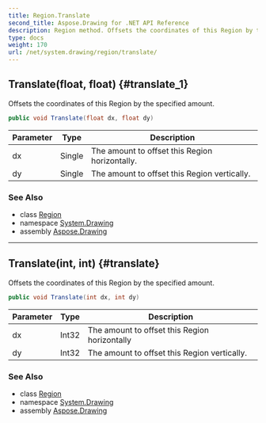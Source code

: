 ```yaml
---
title: Region.Translate
second_title: Aspose.Drawing for .NET API Reference
description: Region method. Offsets the coordinates of this Region by the specified amount
type: docs
weight: 170
url: /net/system.drawing/region/translate/
---
```

## Translate(float, float) {#translate_1}

Offsets the coordinates of this Region by the specified amount.

```csharp
public void Translate(float dx, float dy)
```

| Parameter | Type | Description |
| --- | --- | --- |
| dx | Single | The amount to offset this Region horizontally. |
| dy | Single | The amount to offset this Region vertically. |

### See Also

* class [Region](../)
* namespace [System.Drawing](../../region/)
* assembly [Aspose.Drawing](../../../)

---

## Translate(int, int) {#translate}

Offsets the coordinates of this Region by the specified amount.

```csharp
public void Translate(int dx, int dy)
```

| Parameter | Type | Description |
| --- | --- | --- |
| dx | Int32 | The amount to offset this Region horizontally |
| dy | Int32 | The amount to offset this Region vertically. |

### See Also

* class [Region](../)
* namespace [System.Drawing](../../region/)
* assembly [Aspose.Drawing](../../../)


